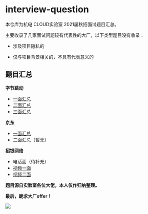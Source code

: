 # interview-question
本仓库为杭电 CLOUD实验室 2021届秋招面试题目汇总。



主要收录了几家面试问题较有代表性的大厂，以下类型题目没有收录：

- 涉及项目隐私的

- 仅与项目背景相关的，不具有代表意义的

  

## 题目汇总

**字节跳动**

-  [一面汇总](./后端%20or%20客户端/字节跳动/一面汇总.md)
- [二面汇总](./后端%20or%20客户端/字节跳动/二面汇总.md)
- [三面汇总](./后端%20or%20客户端/字节跳动/三面汇总.md)

**京东**

- [一面汇总](后端%20or%20客户端/京东/一面汇总.md)
- 二面汇总（暂无）

**招银网络**

- 电话面（待补充）
- [视频一面](后端%20or%20客户端/招银网络/视频一面汇总.md)
- [视频二面](后端%20or%20客户端/招银网络/视频二面汇总.md)



**题目源自实验室各位大佬，本人仅作归纳整理。**

**最后，跪求大厂offer！**

![](https://ss0.bdstatic.com/94oJfD_bAAcT8t7mm9GUKT-xh_/timg?image&quality=100&size=b4000_4000&sec=1594900307&di=9f28be8e4658647f31fb7f5543af759b&src=http://5b0988e595225.cdn.sohucs.com/q_70,c_zoom,w_640/images/20171231/9ed870c0ba32436eb86481eca7bed4e3.jpeg)